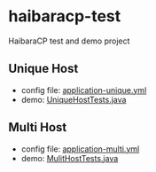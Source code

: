 # haibaracp-test
HaibaraCP test and demo project

## Unique Host

- config file: [application-unique.yml](src/main/resources/application-unique.yml)
- demo: [UniqueHostTests.java](src/test/java/io/github/hligaty/haibaracp/UniqueHostTests.java)

## Multi Host

- config file: [application-multi.yml](src/main/resources/application-multi.yml)
- demo: [MulitHostTests.java](src/test/java/io/github/hligaty/haibaracp/MulitHostTests.java)